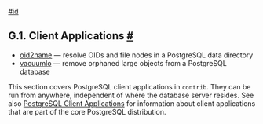 [#id](#CONTRIB-PROG-CLIENT)

## G.1. Client Applications [#](#CONTRIB-PROG-CLIENT)

  * [oid2name](oid2name) — resolve OIDs and file nodes in a PostgreSQL data directory
  * [vacuumlo](vacuumlo) — remove orphaned large objects from a PostgreSQL database

This section covers PostgreSQL client applications in `contrib`. They can be run from anywhere, independent of where the database server resides. See also [PostgreSQL Client Applications](reference-client) for information about client applications that are part of the core PostgreSQL distribution.